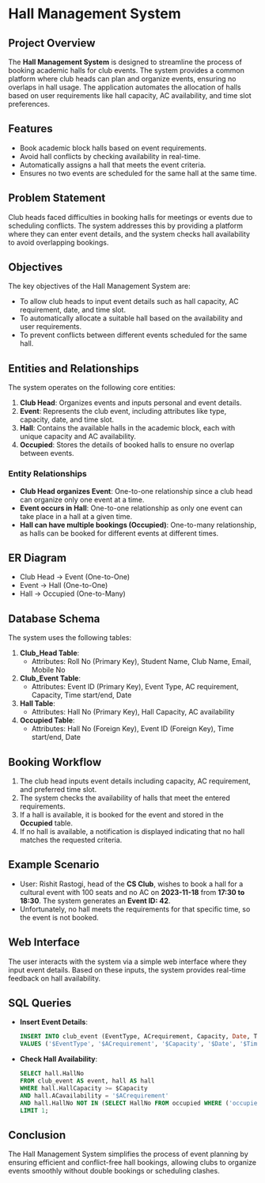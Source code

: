 # Hall Management System

## Project Overview
The **Hall Management System** is designed to streamline the process of booking academic halls for club events. The system provides a common platform where club heads can plan and organize events, ensuring no overlaps in hall usage. The application automates the allocation of halls based on user requirements like hall capacity, AC availability, and time slot preferences.

## Features
- Book academic block halls based on event requirements.
- Avoid hall conflicts by checking availability in real-time.
- Automatically assigns a hall that meets the event criteria.
- Ensures no two events are scheduled for the same hall at the same time.

## Problem Statement
Club heads faced difficulties in booking halls for meetings or events due to scheduling conflicts. The system addresses this by providing a platform where they can enter event details, and the system checks hall availability to avoid overlapping bookings.

## Objectives
The key objectives of the Hall Management System are:
- To allow club heads to input event details such as hall capacity, AC requirement, date, and time slot.
- To automatically allocate a suitable hall based on the availability and user requirements.
- To prevent conflicts between different events scheduled for the same hall.

## Entities and Relationships
The system operates on the following core entities:
1. **Club Head**: Organizes events and inputs personal and event details.
2. **Event**: Represents the club event, including attributes like type, capacity, date, and time slot.
3. **Hall**: Contains the available halls in the academic block, each with unique capacity and AC availability.
4. **Occupied**: Stores the details of booked halls to ensure no overlap between events.

### Entity Relationships
- **Club Head organizes Event**: One-to-one relationship since a club head can organize only one event at a time.
- **Event occurs in Hall**: One-to-one relationship as only one event can take place in a hall at a given time.
- **Hall can have multiple bookings (Occupied)**: One-to-many relationship, as halls can be booked for different events at different times.

## ER Diagram
- Club Head → Event (One-to-One)
- Event → Hall (One-to-One)
- Hall → Occupied (One-to-Many)

## Database Schema
The system uses the following tables:
1. **Club_Head Table**:
    - Attributes: Roll No (Primary Key), Student Name, Club Name, Email, Mobile No
2. **Club_Event Table**:
    - Attributes: Event ID (Primary Key), Event Type, AC requirement, Capacity, Time start/end, Date
3. **Hall Table**:
    - Attributes: Hall No (Primary Key), Hall Capacity, AC availability
4. **Occupied Table**:
    - Attributes: Hall No (Foreign Key), Event ID (Foreign Key), Time start/end, Date

## Booking Workflow
1. The club head inputs event details including capacity, AC requirement, and preferred time slot.
2. The system checks the availability of halls that meet the entered requirements.
3. If a hall is available, it is booked for the event and stored in the **Occupied** table.
4. If no hall is available, a notification is displayed indicating that no hall matches the requested criteria.

## Example Scenario
- User: Rishit Rastogi, head of the **CS Club**, wishes to book a hall for a cultural event with 100 seats and no AC on **2023-11-18** from **17:30 to 18:30**. The system generates an **Event ID: 42**.
- Unfortunately, no hall meets the requirements for that specific time, so the event is not booked.

## Web Interface
The user interacts with the system via a simple web interface where they input event details. Based on these inputs, the system provides real-time feedback on hall availability.

## SQL Queries
- **Insert Event Details**:
    ```sql
    INSERT INTO club_event (EventType, ACrequirement, Capacity, Date, TimeStart, TimeEnd)
    VALUES ('$EventType', '$ACrequirement', '$Capacity', '$Date', '$TimeStart', '$TimeEnd');
    ```
- **Check Hall Availability**:
    ```sql
    SELECT hall.HallNo 
    FROM club_event AS event, hall AS hall 
    WHERE hall.HallCapacity >= $Capacity 
    AND hall.ACavailability = '$ACrequirement' 
    AND hall.HallNo NOT IN (SELECT HallNo FROM occupied WHERE ('occupied.date' = 'event.date' AND 'occupied.TimeStart' >= 'event.TimeEnd'))
    LIMIT 1;
    ```

## Conclusion
The Hall Management System simplifies the process of event planning by ensuring efficient and conflict-free hall bookings, allowing clubs to organize events smoothly without double bookings or scheduling clashes.

